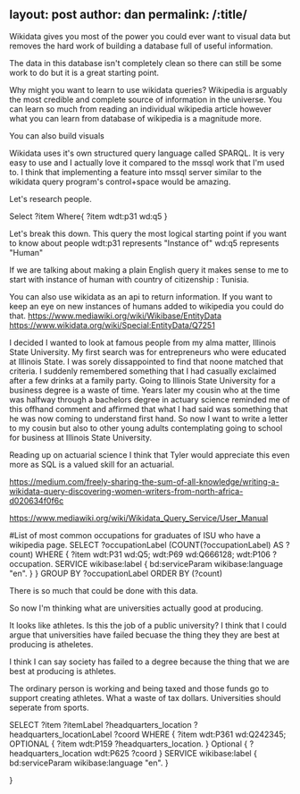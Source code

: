 layout: post
author: dan
permalink: /:title/
---
Wikidata gives you most of the power you could ever want to visual data but removes the hard work of building a database full of useful information. 

The data in this database isn't completely clean so there can still be some work to do but it is a great starting point.

Why might you want to learn to use wikidata queries? Wikipedia is arguably the most credible and complete source of information in the universe. You can learn so much from reading an individual wikipedia article however what you can learn from database of wikipedia is a magnitude more.

You can also build visuals 

Wikidata uses it's own structured query language called SPARQL. It is very easy to use and I actually love it compared to the mssql work that I'm used to. I think that implementing a feature into mssql server similar to the wikidata query program's control+space would be amazing.

Let's research people. 

Select ?item 
Where{ 
    ?item wdt:p31 wd:q5 
    }

Let's break this down. This query the most logical starting point if you want to know about people wdt:p31 represents "Instance of" wd:q5 represents "Human"


If we are talking about making a plain English query it makes sense to me to start with instance of human with country of citizenship : Tunisia. 

You can also use wikidata as an api to return information. If you want to keep an eye on new instances of humans added to wikipedia you could do that. https://www.mediawiki.org/wiki/Wikibase/EntityData
https://www.wikidata.org/wiki/Special:EntityData/Q7251

I decided I wanted to look at famous people from my alma matter, Illinois State University. My first search was for entrepreneurs who were educated at Illinois State. I was sorely dissappointed to find that noone matched that criteria. I suddenly remembered something that I had casually exclaimed after a few drinks at a family party. Going to Illinois State University for a business degree is a waste of time. Years later my cousin who at the time was halfway through a bachelors degree in actuary science reminded me of this offhand comment and affirmed that what I had said was something that he was now coming to understand first hand. So now I want to write a letter to my cousin but also to other young adults contemplating going to school for business at Illinois State University. 

Reading up on actuarial science I think that Tyler would appreciate this even more as SQL is a valued skill for an actuarial.


https://medium.com/freely-sharing-the-sum-of-all-knowledge/writing-a-wikidata-query-discovering-women-writers-from-north-africa-d020634f0f6c

https://www.mediawiki.org/wiki/Wikidata_Query_Service/User_Manual

#List of most common occupations for graduates of ISU who have a wikipedia page.
SELECT ?occupationLabel (COUNT(?occupationLabel) AS ?count) WHERE {
  ?item wdt:P31 wd:Q5;
    wdt:P69 wd:Q666128;
    wdt:P106 ?occupation.
  SERVICE wikibase:label { bd:serviceParam wikibase:language "en". }
}
GROUP BY ?occupationLabel
ORDER BY (?count)

There is so much that could be done with this data. 

So now I'm thinking what are universities actually good at producing. 

It looks like athletes. Is this the job of a public university? I think that I could argue that universities have failed becuase the thing they they are best at producing is atheletes.

I think I can say society has failed to a degree because the thing that we are best at producing is athletes. 

The ordinary person is working and being taxed and those funds go to support creating athletes. What a waste of tax dollars. Universities should seperate from sports.

SELECT ?item ?itemLabel ?headquarters_location ?headquarters_locationLabel ?coord WHERE {
  ?item wdt:P361 wd:Q242345;
  OPTIONAL { ?item wdt:P159 ?headquarters_location. }
  Optional { ?headquarters_location wdt:P625 ?coord }
  SERVICE wikibase:label { bd:serviceParam wikibase:language "en". }
  
}